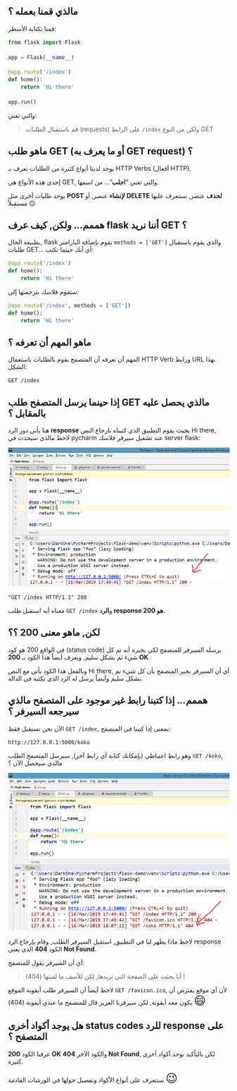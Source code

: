 ## مالذي قمنا بعمله ؟

قمنا بكتابة الأسطر:

```python
from flask import Flask

app = Flask(__name__)

@app.route('/index')
def home():
    return 'Hi there'

app.run()
```

والتي تعني:

> قم باستقبال الطلبات (requests) على الرابط `/index` ولكن من النوع GET

## ماهو طلب GET (أو ما يعرف به GET request) ؟

يوجد لدينا أنواع كثيرة من الطلبات تعرف بـ HTTP Verbs (أفعال HTTP).

إحدى هذه الأنواع هي GET, والتي تعني "**اجلب**"... من اسمها.

يوجد طلبات أخرى مثل **POST لإنشاء** عنصر, أو **DELETE لحذف** عنصر, سنتعرف عليها مستقبلاً :wink:

## هممم... ولكن, كيف عرف flask أننا نريد GET ؟

بطبيعة الحال, flask تقوم بإضافة البارامتر `methods = ['GET']` والذي يقوم باستقبال طلبات GET... أي أنك حينما تكتب:

```python
@app.route('/index')
def home():
    return 'Hi there'
```

ستقوم فلاسك بترجمتها إلى:

```python
@app.route('/index', methods = ['GET'])
def home():
    return 'Hi there'
```

## ماهو المهم أن تعرفه ؟

المهم أن تعرفه أن المتصفح يقوم بالطلبات باستعمال HTTP Verb ورابط URL بهذا الشكل:

```
GET /index
```

## إذا حينما يرسل المتصفح طلب GET مالذي يحصل عليه بالمقابل ؟

هنا يأتي دور الرد **response** بحيث يقوم التطبيق الذي كتبناه بارجاع النص Hi there, لاحظ مالذي سيحدث في pycharm عند تشغيل سيرفر فلاسك server flask:

![pycharm200](./assets/pycharm200.png)

```
"GET /index HTTP/1.1" 200
```

معناه أنه استقبل طلب `GET /index` و**الرد response هو 200**.

## لكن, ماهو معنى 200 ؟؟

في الواقع 200 هو كود (status code) يرسله السيرفر للمتصفح لكي يخبره أنه تم كل شيء تم بشكل سليم, ويعرف أيضاً هذا الكود بـ **200 OK**.

وبالفعل هذا الكود يأتي مع النص Hi there, أي أن السيرفر يخبر المتصفح بأن كل شيء تم بشكل سليم وأيضاً يرسل له الرد الذي نكتبه في الدالة.

## هممم... إذا كتبنا رابط غير موجود على المتصفح مالذي سيرجعه السيرفر ؟

الآن نحن نستقبل فقط `GET /index`, بمعنى إذا كتبنا في المتصفح:

```
http://127.0.0.1:5000/koko
```

وهو رابط اعتباطي (بإمكانك كتابة أي رابط آخر), سيرسل المتصفح الطلب `GET /koko`, مالذي سيحصل الآن ؟

![pycharm200](./assets/pycharm404.png)

لاحظ ماذا يظهر لنا في التطبيق, استقبل السيرفر الطلب, وقام بإرجاع الرد response الكود **404** الذي يعني **Not Found**.

أي أن السيرفر يقول للمتصفح:

> أنا بحثت على الصفحة التي تريدها, لكن للأسف ما لقيتها (404) !

لاحظ أيضاً أن السيرفر طلب أيقونة الموقع `GET /favicon.ico`, لأن أي موقع يفترض أن يكون معه أيقونة, لكن سيرفرنا العزيز قال للمتصفح ما عندي أيقونة (404) <span style="font-size: 26px;">:smile:</span>

## هل يوجد أكواد أخرى status codes للرد response على المتصفح ؟

عرفنا الكود **200 OK** والكود الآخر **404 Not Found**, لكن بالتأكيد يوجد أكواد أخرى كثيرة.

سنتعرف على أنواع الأكواد وتفصيل حولها في الورشات القادمة <span style="font-size: 26px;">:wink:</span>